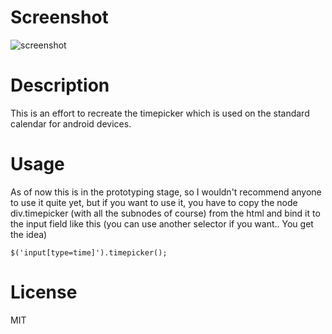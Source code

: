 Screenshot
==========

![screenshot](https://raw.github.com/AndreasHjortland/JSTimepicker/master/screen.png)

Description
============
This is an effort to recreate the timepicker which is used on the standard calendar for android devices.

Usage
=====
As of now this is in the prototyping stage, so I wouldn't recommend anyone to use it quite yet, but if you want to use it, you have to copy the node div.timepicker (with all the subnodes of course) from the html and bind it to the input field like this (you can use another selector if you want.. You get the idea)

    $('input[type=time]').timepicker();

<!---
Configuration
=============
TODO: This isn't done yet.
-->

License
=======
MIT

